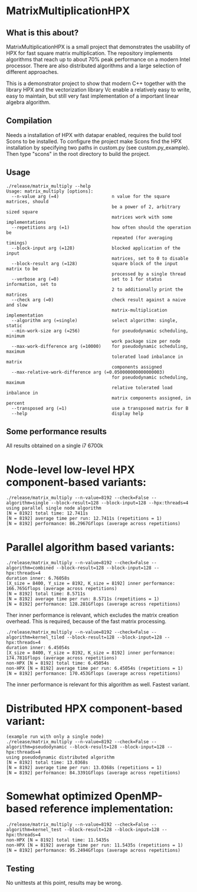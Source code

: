 # MatrixMultiplicationHPX

## What is this about?

MatrixMultiplicationHPX is a small project that demonstrates the usability of HPX for fast square matrix multiplication. The repository implements algorithms that reach up to about 70% peak performance on a modern Intel processor. There are also distributed algorithms and a large selection of different approaches.

This is a demonstrator project to show that modern C++ together with the library HPX and the vectorization library Vc enable a relatively easy to write, easy to maintain, but still very fast implementation of a important linear algebra algorithm.

## Compilation

Needs a installation of HPX with datapar enabled, requires the build tool Scons to be installed. To configure the project make Scons find the HPX installation by specifying two paths in custom.py (see custom.py_example). Then type "scons" in the root directory to build the project.

## Usage

```
./release/matrix_multiply --help
Usage: matrix_multiply [options]:
  --n-value arg (=4)                    n value for the square matrices, should
                                        be a power of 2, arbitrary sized square
                                        matrices work with some implementations
  --repetitions arg (=1)                how often should the operation be 
                                        repeated (for averaging timings)
  --block-input arg (=128)              blocked application of the input 
                                        matrices, set to 0 to disable
  --block-result arg (=128)             square block of the input matrix to be 
                                        processed by a single thread
  --verbose arg (=0)                    set to 1 for status information, set to
                                        2 to additionally print the matrices
  --check arg (=0)                      check result against a naive and slow 
                                        matrix-multiplication implementation
  --algorithm arg (=single)             select algorithm: single, static
  --min-work-size arg (=256)            for pseudodynamic scheduling, minimum 
                                        work package size per node
  --max-work-difference arg (=10000)    for pseudodynamic scheduling, maximum 
                                        tolerated load inbalance in matrix 
                                        components assigned
  --max-relative-work-difference arg (=0.050000000000000003)
                                        for pseudodynamic scheduling, maximum 
                                        relative tolerated load inbalance in 
                                        matrix components assigned, in percent
  --transposed arg (=1)                 use a transposed matrix for B
  --help                                display help
```

## Some performance results

All results obtained on a single i7 6700k

# Node-level low-level HPX component-based variants:

```
./release/matrix_multiply --n-value=8192 --check=False --algorithm=single --block-result=128 --block-input=128 --hpx:threads=4
using parallel single node algorithm
[N = 8192] total time: 12.7411s
[N = 8192] average time per run: 12.7411s (repetitions = 1)
[N = 8192] performance: 86.2967Gflops (average across repetitions)
```

# Parallel algorithm based variants:

```
./release/matrix_multiply --n-value=8192 --check=False --algorithm=combined --block-result=128 --block-input=128 --hpx:threads=4
duration inner: 6.76058s
[X_size = 8400, Y_size = 8192, K_size = 8192] inner performance: 166.765Gflops (average across repetitions)
[N = 8192] total time: 8.5711s
[N = 8192] average time per run: 8.5711s (repetitions = 1)
[N = 8192] performance: 128.281Gflops (average across repetitions)
```

Ther inner performance is relevant, which excludes the matrix creation overhead. This is required, because of the fast matrix processing.

```
./release/matrix_multiply --n-value=8192 --check=False --algorithm=kernel_tiled --block-result=128 --block-input=128 --hpx:threads=4
duration inner: 6.45054s
[X_size = 8400, Y_size = 8192, K_size = 8192] inner performance: 174.781Gflops (average across repetitions)
non-HPX [N = 8192] total time: 6.45054s
non-HPX [N = 8192] average time per run: 6.45054s (repetitions = 1)
[N = 8192] performance: 170.453Gflops (average across repetitions)
```

The inner performance is relevant for this algorithm as well. Fastest variant.

# Distributed HPX component-based variant:

```
(example run with only a single node)
./release/matrix_multiply --n-value=8192 --check=False --algorithm=pseudodynamic --block-result=128 --block-input=128 --hpx:threads=4
using pseudodynamic distributed algorithm
[N = 8192] total time: 13.0368s
[N = 8192] average time per run: 13.0368s (repetitions = 1)
[N = 8192] performance: 84.3391Gflops (average across repetitions)
```

# Somewhat optimized OpenMP-based reference implementation:

```
./release/matrix_multiply --n-value=8192 --check=False --algorithm=kernel_test --block-result=128 --block-input=128 --hpx:threads=4
non-HPX [N = 8192] total time: 11.5435s
non-HPX [N = 8192] average time per run: 11.5435s (repetitions = 1)
[N = 8192] performance: 95.2494Gflops (average across repetitions)
```

## Testing

No unittests at this point, results may be wrong.
